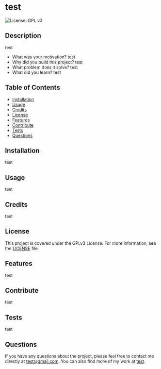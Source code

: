 # test
  
  ![License: GPL v3](https://img.shields.io/badge/License-GPLv3-blue.svg)
  
  ## Description
  test
  
  - What was your motivation? test
  - Why did you build this project? test
  - What problem does it solve? test
  - What did you learn? test
  
  ## Table of Contents
  - [Installation](#installation)
  - [Usage](#usage)
  - [Credits](#credits)
  - [License](#license)
  - [Features](#features)
  - [Contribute](#contribute)
  - [Tests](#tests)
  - [Questions](#questions)
  
  ## Installation
  test
  
  ## Usage
  test
  
  ## Credits
  test
  
  ## License
  This project is covered under the GPLv3 License. For more information, see the [LICENSE](LICENSE) file.

  
  ## Features
  test
  
  ## Contribute
  test
  
  ## Tests
  test

  ## Questions

If you have any questions about the project, please feel free to contact me directly at [test@gmail.com](mailto:test@gmail.com). You can also find more of my work at [test](https://github.com/test).

